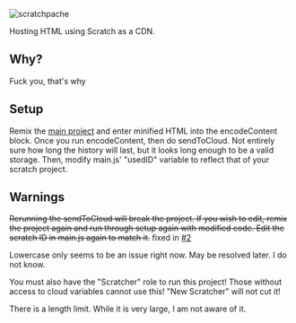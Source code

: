 ![scratchpache](https://github.com/JustAHippo/Scratchpache/assets/82006314/4a620aec-3773-4f48-b040-38da421edfe0)

Hosting HTML using Scratch as a CDN.

## Why?
Fuck you, that's why

## Setup

Remix the [main project](https://scratch.mit.edu/projects/852859818) and enter minified HTML into the encodeContent block. Once you run encodeContent, then do sendToCloud. Not entirely sure how long the history will last, but it looks long enough to be a valid storage. Then, modify main.js' "usedID" variable to reflect that of your scratch project.

## Warnings
~~Rerunning the sendToCloud will break the project. If you wish to edit, remix the project again and run through setup again with modified code. Edit the scratch ID in main.js again to match it.~~ fixed in [#2](https://github.com/JustAHippo/Scratchpache/pull/2)

Lowercase only seems to be an issue right now. May be resolved later. I do not know.

You must also have the "Scratcher" role to run this project! Those without access to cloud variables cannot use this! "New Scratcher" will not cut it!

There is a length limit. While it is very large, I am not aware of it.
